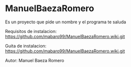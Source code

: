 # ManuelBaezaRomero
Es un proyecto que pide un nombre y el programa te saluda

Requisitos de instalacion: https://github.com/mabaro99/ManuelBaezaRomero.wiki.git

Guita de instalacion: https://github.com/mabaro99/ManuelBaezaRomero.wiki.git

Autor: Manuel Baeza Romero

